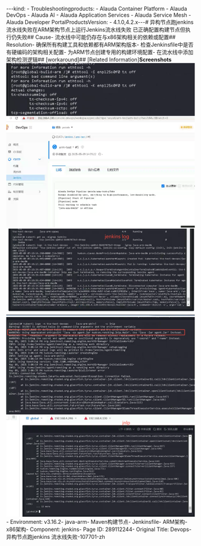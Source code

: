 ---kind:   - Troubleshootingproducts:    - Alauda Container Platform   - Alauda DevOps   - Alauda AI   - Alauda Application Services   - Alauda Service Mesh   - Alauda Developer PortalProductsVersion:   - 4.1.0,4.2.x---<!-- A type of document that involves encountering a fault, diag...it, performing root cause analysis, and providing solutions. --># 异构节点跑jenkins 流水线失败在ARM架构节点上运行Jenkins流水线失败 已正确配置构建节点但执行仍失败## Cause- 流水线中可能仍存在与x86架构相关的依赖或配置## Resolution- 确保所有构建工具和依赖都有ARM架构版本- 检查Jenkinsfile中是否有硬编码的架构相关配置- 为ARM节点创建专用的构建环境配置- 在流水线中添加架构检测逻辑## [workaround]## [Related Information]**Screenshots**![](assets/devops-yi-gou-jie-dian-pao-jenkins-liu-shui-xian-shi-bai-107701-zh/mceclip0_1747107066515_6df28.png)![](assets/devops-yi-gou-jie-dian-pao-jenkins-liu-shui-xian-shi-bai-107701-zh/mceclip0_1746776808210_2uvho.png)![](assets/devops-yi-gou-jie-dian-pao-jenkins-liu-shui-xian-shi-bai-107701-zh/mceclip1_1746776819817_fkfm8.png)![](assets/devops-yi-gou-jie-dian-pao-jenkins-liu-shui-xian-shi-bai-107701-zh/mceclip2_1746776840288_h3iqs.png)![](assets/devops-yi-gou-jie-dian-pao-jenkins-liu-shui-xian-shi-bai-107701-zh/mceclip3_1746776850042_bv8eo.png)- Environment: v3.16.2- java-arm- Maven构建节点- Jenkinsfile- ARM架构- x86架构- Component: jenkins- Page ID: 289112244- Original Title: Devops-异构节点跑jenkins 流水线失败-107701-zh